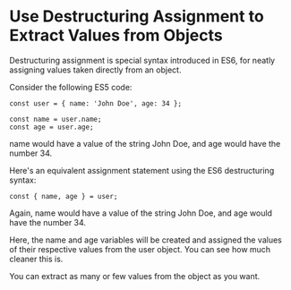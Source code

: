 # Use Destructuring Assignment to Extract Values from Objects

Destructuring assignment is special syntax introduced in ES6, for neatly assigning values taken directly from an object.

Consider the following ES5 code:

```
const user = { name: 'John Doe', age: 34 };

const name = user.name;
const age = user.age;
```

name would have a value of the string John Doe, and age would have the number 34.

Here's an equivalent assignment statement using the ES6 destructuring syntax:

```
const { name, age } = user;
```

Again, name would have a value of the string John Doe, and age would have the number 34.

Here, the name and age variables will be created and assigned the values of their respective values from the user object. You can see how much cleaner this is.

You can extract as many or few values from the object as you want.
